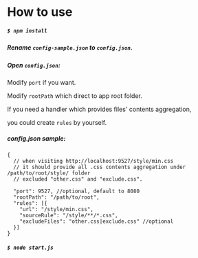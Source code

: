 # How to use
##### `$ npm install`
##### Rename `config-sample.json` to `config.json`.
##### Open `config.json`:
Modify `port` if you want.

Modify `rootPath` which direct to app root folder.

If you need a handler which provides files' contents aggregation,

you could create `rules` by yourself.

##### config.json sample:

```
{
  // when visiting http://localhost:9527/style/min.css
  // it should provide all .css contents aggregation under /path/to/root/style/ folder
  // excluded "other.css" and "exclude.css".

  "port": 9527, //optional, default to 8080
  "rootPath": "/path/to/root",
  "rules": [{
    "url": "/style/min.css",
    "sourceRule": "/style/**/*.css",
    "excludeFiles": "other.css|exclude.css" //optional
  }]
}
```

##### `$ node start.js`
